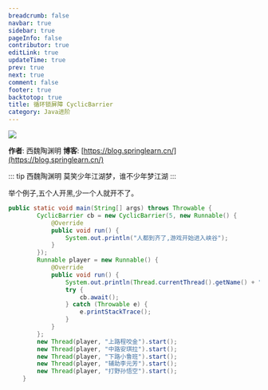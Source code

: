 ```yaml
---
breadcrumb: false
navbar: true
sidebar: true
pageInfo: false
contributor: true
editLink: true
updateTime: true
prev: true
next: true
comment: false
footer: true
backtotop: true
title: 循环锁屏障 CyclicBarrier
category: Java进阶
---
```



![](https://img.springlearn.cn/learn_c87a079fcea0d7893b03d4d57478bca7.png)

**作者**: 西魏陶渊明
**博客**: [https://blog.springlearn.cn/](https://blog.springlearn.cn/)

::: tip 西魏陶渊明
莫笑少年江湖梦，谁不少年梦江湖
:::

举个例子,五个人开黑,少一个人就开不了。



```java 
public static void main(String[] args) throws Throwable {
        CyclicBarrier cb = new CyclicBarrier(5, new Runnable() {
            @Override
            public void run() {
                System.out.println("人都到齐了,游戏开始进入峡谷");
            }
        });
        Runnable player = new Runnable() {
            @Override
            public void run() {
                System.out.println(Thread.currentThread().getName() + "已经进来了");
                try {
                    cb.await();
                } catch (Throwable e) {
                    e.printStackTrace();
                }
            }
        };
        new Thread(player, "上路程咬金").start();
        new Thread(player, "中路安琪拉").start();
        new Thread(player, "下路小鲁班").start();
        new Thread(player, "辅助李元芳").start();
        new Thread(player, "打野孙悟空").start();
    }
```
